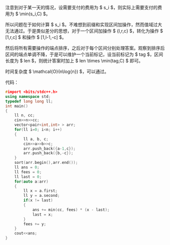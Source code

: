 注意到对于某一天的情况，设需要支付的费用为 $ s_i $，则实际上需要支付的费用为 $ \min(s_i,C) $。

所以问题在于如何计算 $ s_i $。不难想到前缀和实现区间加操作，然而值域过大无法通过。于是类似差分的思想，对于一个区间加操作 $ {l,r,c} $，转化为操作 $ [1,r,c] $ 和操作 $ [1,l-1,-c] $。

然后将所有需要操作的端点排序，之后对于每个区间分别处理答案。观察到排序后区间的端点单调不降，于是可以维护一个当前标记，设当前标记为 $ tag $，区间长度为 $ len $，则统计答案时加上 $ len \times \min(tag,C) $ 即可。

时间复杂度 $ \mathcal{O}(n\log{n}) $，可以通过。

代码：

```cpp
#import <bits/stdc++.h>
using namespace std;
typedef long long ll;
int main()
{
    ll n, cc;
    cin>>n>>cc;
    vector<pair<int,int> > arr;
    for(ll i=0; i<n; i++)
    {
    	ll a, b, c;
    	cin>>a>>b>>c;
    	arr.push_back({a-1,c});
    	arr.push_back({b,-c});
    }
    sort(arr.begin(),arr.end());
    ll ans = 0;
    ll fees = 0;
    ll last = 0;
    for(auto a:arr)
    {
    	ll x = a.first;
    	ll y = a.second;
    	if(x != last)
        {
    		ans += min(cc, fees) * (x - last);
    		last = x;
    	}
    	fees += y;
    }
    cout<<ans;
}
```
